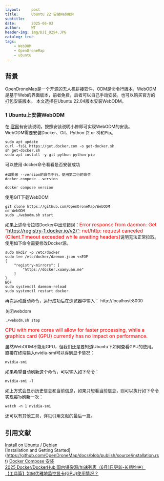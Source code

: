 ```yaml
---
layout:     post
title:      Ubuntu 22 安装WebODM
subtitle:   
date:       2025-06-03
author:     WT
header-img: img/DJI_0294.JPG
catalog: true
tags:
    - WebDOM
    - OpenDroneMap
    - ubuntu          
---  
```


## 背景

OpenDroneMap是一个开源的无人机拼接软件，ODM是命令行版本，WebODM是基于Web的界面版本，前者免费，后者可以自己手动安装，也可以购买官方的打包安装版本。
本文选择在Ubuntu 22.04版本安装WebODM。

### 1 Ubuntu上安装WebODM
在 [官网](https://docs.opendronemap.org/installation/#linux)有安装说明，按照安装说明小修即可实现WebODM的安装。  
WebODM需要安装Docker、Git、Python (2 or 3)和Pip。
```
sudo apt update
curl -fsSL https://get.docker.com -o get-docker.sh
sh get-docker.sh
sudo apt install -y git python python-pip
```
可以使用 docker命令看看是否安装成功  
```
#如果带 --version的命令不行，使用第二行的命令
docker-compose --version

docker compose version

```
使用GIT下载WebDOM
```
git clone https://github.com/OpenDroneMap/WebODM
cd WebODM
sudo ./webodm.sh start
```
如果上述命令拉取Docker中出现错误：<font size=3 color=Red>Error response from daemon: Get “https://registry-1.docker.io/v2/”: net/http: request canceled (Client.Timeout exceeded while awaiting headers)</font>说明无法正常拉取。使用如下命令需要修改Docker源。
```
sudo mkdir -p /etc/docker
sudo tee /etc/docker/daemon.json <<EOF
{
    "registry-mirrors": [
        "https://docker.xuanyuan.me"
    ]
}
EOF
sudo systemctl daemon-reload
sudo systemctl restart docker
```

再次运动启动命令，运行成功后在浏览器中输入： http://localhost:8000


关闭webdom
```
./webodm.sh stop
```
<font size=3 color=Red>CPU with more cores will allow for faster processing, while a graphics card (GPU) currently has no impact on performance.</font>

虽然WebODM不能用GPU，但我们还是要知道Ubuntu下如何查看GPU的使用。
直接在终端输入nvidia-smi可以得到显卡情况：
```
nvidia-smi
```
如果希望自动刷新这个命令，可以输入如下命令：
```
nvidia-smi -l
```
如上方式会显示历史信息和当前信息，如果只想看当前信息，则可以执行如下命令实现每1s刷新一次：
```
watch -n 1 nvidia-smi
```
还可以有其他工具，详见引用文献的最后一篇。





## 引用文献
[Install on Ubuntu / Debian](https://docs.opendronemap.org/installation/#linux)  
[Installation and Getting Started] (https://github.com/OpenDroneMap/docs/blob/publish/source/installation.rst)
[Docker Compose 安装](https://zhuanlan.zhihu.com/p/27482200547)  
[2025 Docker/DockerHub 国内镜像源/加速列表（6月1日更新-长期维护）](https://zhuanlan.zhihu.com/p/24461370776)  
[【工具篇】如何优雅地监控显卡(GPU)使用情况？](https://zhuanlan.zhihu.com/p/577533593)






